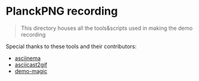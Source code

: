 # PlanckPNG recording

> This directory houses all the tools&scripts used in making the demo recording

Special thanks to these tools and their contributors:

<!-- textlint-disable -->

- [asciinema](https://github.com/asciinema/asciinema)
- [asciicast2gif](https://github.com/asciinema/asciicast2gif)
- [demo-magic](https://github.com/paxtonhare/demo-magic)

<!-- textlint-enable -->
